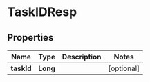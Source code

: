 # TaskIDResp

## Properties
Name | Type | Description | Notes
------------ | ------------- | ------------- | -------------
**taskId** | **Long** |  |  [optional]
